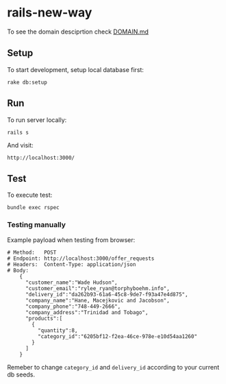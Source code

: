 # rails-new-way

To see the domain desciprtion check [DOMAIN.md](DOMAIN.md)

## Setup

To start development, setup local database first:

    rake db:setup

## Run

To run server locally:

    rails s

And visit:

    http://localhost:3000/

## Test

To execute test:

    bundle exec rspec

### Testing manually

Example payload when testing from browser:

    # Method:   POST
    # Endpoint: http://localhost:3000/offer_requests
    # Headers:  Content-Type: application/json
    # Body:
        {
          "customer_name":"Wade Hudson",
          "customer_email":"rylee_ryan@torphyboehm.info",
          "delivery_id":"da262b93-61a6-45c8-9de7-f93a47e4d875",
          "company_name":"Hane, Macejkovic and Jacobson",
          "company_phone":"748-449-2666",
          "company_address":"Trinidad and Tobago",
          "products":[
            {
              "quantity":8,
              "category_id":"6205bf12-f2ea-46ce-978e-e10d54aa1260"
            }
          ]
        }



Remeber to change `category_id` and `delivery_id` according to your current db seeds.
